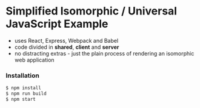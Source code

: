 # Simplified Isomorphic / Universal JavaScript Example
 - uses React, Express, Webpack and Babel
 - code divided in **shared**, **client** and **server**
 - no distracting extras - just the plain process of rendering an isomorphic web application

### Installation

```sh
$ npm install
$ npm run build
$ npm start
```

